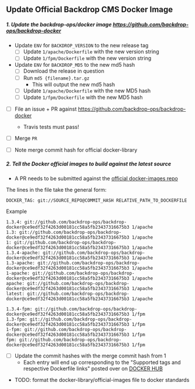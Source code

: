 
Update Official Backdrop CMS Docker Image
---

##### 1. Update the backdrop-ops/docker image https://github.com/backdrop-ops/backdrop-docker

* Update  `ENV` for `BACKDROP_VERSION` to the new release tag
  * [ ] Update `1/apache/Dockerfile` with the new version string
  * [ ] Update `1/fpm/Dockerfile` with the new version string
* Update `ENV` for `BACKDROP_MD5` to the new md5 hash
  * [ ] Download the release in question
  * [ ] Run `md5 {filename}.tar.gz`
    * This will output the new md5 hash
  * [ ] Update `1/apache/Dockerfile` with the new MD5 hash
  * [ ] Update `1/fpm/Dockerfile` with the new MD5 hash
* [ ] File an issue + PR against https://github.com/backdrop-ops/backdrop-docker
  * Travis tests must pass!
* [ ] Merge `PR`
* [ ] Note merge commit hash for official docker-library


##### 2. Tell the Docker official images to build against the latest source

* A PR needs to be submitted against the [official docker-images repo](https://github.com/docker-library/official-images/blob/master/library/backdrop)

The lines in the file take the general form:

```
DOCKER_TAG: git://SOURCE_REPO@COMMIT_HASH RELATIVE_PATH_TO_DOCKERFILE
```

Example

```
1.3.4: git://github.com/backdrop-ops/backdrop-docker@ce9edf32f4263d00181cc58a5fb23437316675b3 1/apache
1.3: git://github.com/backdrop-ops/backdrop-docker@ce9edf32f4263d00181cc58a5fb23437316675b3 1/apache
1: git://github.com/backdrop-ops/backdrop-docker@ce9edf32f4263d00181cc58a5fb23437316675b3 1/apache
1.3.4-apache: git://github.com/backdrop-ops/backdrop-docker@ce9edf32f4263d00181cc58a5fb23437316675b3 1/apache
1.3-apache: git://github.com/backdrop-ops/backdrop-docker@ce9edf32f4263d00181cc58a5fb23437316675b3 1/apache
1-apache: git://github.com/backdrop-ops/backdrop-docker@ce9edf32f4263d00181cc58a5fb23437316675b3 1/apache
apache: git://github.com/backdrop-ops/backdrop-docker@ce9edf32f4263d00181cc58a5fb23437316675b3 1/apache
latest: git://github.com/backdrop-ops/backdrop-docker@ce9edf32f4263d00181cc58a5fb23437316675b3 1/apache

1.3.4-fpm: git://github.com/backdrop-ops/backdrop-docker@ce9edf32f4263d00181cc58a5fb23437316675b3 1/fpm
1.3-fpm: git://github.com/backdrop-ops/backdrop-docker@ce9edf32f4263d00181cc58a5fb23437316675b3 1/fpm
1-fpm: git://github.com/backdrop-ops/backdrop-docker@ce9edf32f4263d00181cc58a5fb23437316675b3 1/fpm
fpm: git://github.com/backdrop-ops/backdrop-docker@ce9edf32f4263d00181cc58a5fb23437316675b3 1/fpm
```

* [ ] Update the commit hashes with the merge commit hash from 1
  * Each entry will end up corresponding to the "Supported tags and respective Dockerfile links" posted over on [DOCKER HUB](https://hub.docker.com/r/library/backdrop)

* TODO: format the docker-library/official-images file to docker standards
